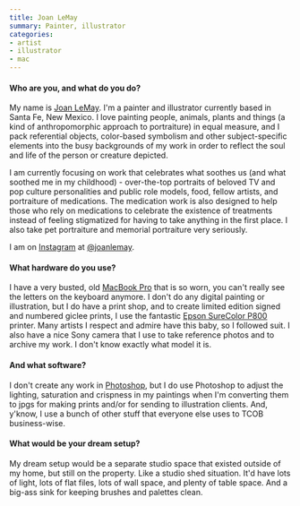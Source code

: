 ```yaml
---
title: Joan LeMay
summary: Painter, illustrator 
categories:
- artist
- illustrator
- mac
---
```


#### Who are you, and what do you do?

My name is [Joan LeMay](https://www.joanlemay.com/ "Joan's website."). I'm a painter and illustrator currently based in Santa Fe, New Mexico. I love painting people, animals, plants and things (a kind of anthropomorphic approach to portraiture) in equal measure, and I pack referential objects, color-based symbolism and other subject-specific elements into the busy backgrounds of my work in order to reflect the soul and life of the person or creature depicted.

I am currently focusing on work that celebrates what soothes us (and what soothed me in my childhood) - over-the-top portraits of beloved TV and pop culture personalities and public role models, food, fellow artists, and portraiture of medications. The medication work is also designed to help those who rely on medications to celebrate the existence of treatments instead of feeling stigmatized for having to take anything in the first place. I also take pet portraiture and memorial portraiture very seriously.

I am on [Instagram][] at [@joanlemay](https://www.instagram.com/joanlemay/ "Joan's Instagram account.").

#### What hardware do you use?

I have a very busted, old [MacBook Pro][macbook-pro] that is so worn, you can't really see the letters on the keyboard anymore. I don't do any digital painting or illustration, but I do have a print shop, and to create limited edition signed and numbered giclee prints, I use the fantastic [Epson SureColor P800][surecolor-p800] printer. Many artists I respect and admire have this baby, so I followed suit. I also have a nice Sony camera that I use to take reference photos and to archive my work. I don't know exactly what model it is. 

#### And what software?

I don't create any work in [Photoshop][], but I do use Photoshop to adjust the lighting, saturation and crispness in my paintings when I'm converting them to jpgs for making prints and/or for sending to illustration clients. And, y'know, I use a bunch of other stuff that everyone else uses to TCOB business-wise. 

#### What would be your dream setup?

My dream setup would be a separate studio space that existed outside of my home, but still on the property. Like a studio shed situation. It'd have lots of light, lots of flat files, lots of wall space, and plenty of table space. And a big-ass sink for keeping brushes and palettes clean.

[macbook-pro]: https://www.apple.com/macbook-pro/ "A laptop."
[surecolor-p800]: https://epson.com/For-Work/Printers/Large-Format/Epson-SureColor-P800-Printer/p/SCP800SE "A printer."
[instagram]: https://www.instagram.com/ "A photo sharing service."
[photoshop]: https://www.adobe.com/products/photoshop.html "A bitmap image editor."
